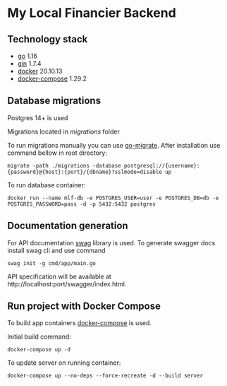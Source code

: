 # My Local Financier Backend

## Technology stack

- [go](https://go.dev/) 1.16
- [gin](https://github.com/gin-gonic/gin) 1.7.4
- [docker](https://www.docker.com/) 20.10.13
- [docker-compose](https://docs.docker.com/compose/) 1.29.2

## Database migrations
Postgres 14+ is used

Migrations located in _migrations_ folder

To run migrations manually you can use [go-migrate](https://github.com/golang-migrate/migrate). After installation use command bellow in root directory:

`migrate -path ./migrations -database postgresql://{username}:{password}@{host}:{port}/{dbname}?sslmode=disable up`

To run database container:

`docker run --name mlf-db -e POSTGRES_USER=user -e POSTGRES_DB=db -e POSTGRES_PASSWORD=pass -d -p 5432:5432 postgres`

## Documentation generation

For API documentation [swag](https://github.com/swaggo/swag) library is used. To generate swagger docs install swag cli and use command

`swag init -g cmd/app/main.go`

API specification will be available at http://localhost:port/swagger/index.html.

## Run project with Docker Compose

To build app containers [docker-compose](https://docs.docker.com/compose/) is used.

Initial build command:

`docker-compose up -d`

To update server on running container:

`docker-compose up --no-deps --force-recreate -d --build server`
